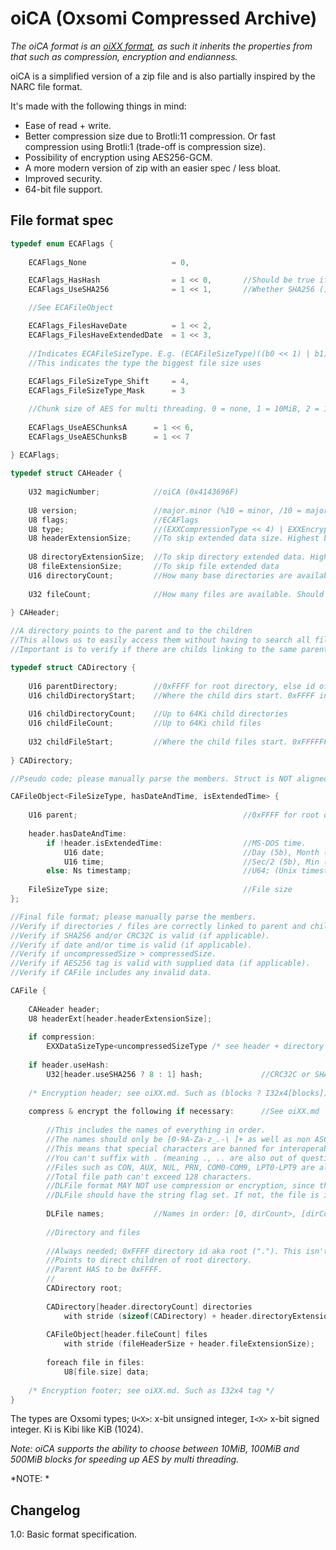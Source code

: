# oiCA (Oxsomi Compressed Archive)

*The oiCA format is an [oiXX format](oiXX.md), as such it inherits the properties from that such as compression, encryption and endianness.*

oiCA is a simplified version of a zip file and is also partially inspired by the NARC file format. 

It's made with the following things in mind: 

- Ease of read + write.
- Better compression size due to Brotli:11 compression. Or fast compression using Brotli:1 (trade-off is compression size).
- Possibility of encryption using AES256-GCM.
- A more modern version of zip with an easier spec / less bloat.
- Improved security.
- 64-bit file support.

## File format spec

```c
typedef enum ECAFlags {
    
	ECAFlags_None 					= 0,

	ECAFlags_HasHash				= 1 << 0,		//Should be true if compression or encryption is on
	ECAFlags_UseSHA256				= 1 << 1,		//Whether SHA256 (1) or CRC32C (0) is used as hash

	//See ECAFileObject

	ECAFlags_FilesHaveDate			= 1 << 2,
	ECAFlags_FilesHaveExtendedDate	= 1 << 3,
    
    //Indicates ECAFileSizeType. E.g. (ECAFileSizeType)((b0 << 1) | b1)
    //This indicates the type the biggest file size uses
    
	ECAFlags_FileSizeType_Shift		= 4,
	ECAFlags_FileSizeType_Mask		= 3

    //Chunk size of AES for multi threading. 0 = none, 1 = 10MiB, 2 = 100MiB, 3 = 500MiB
        
    ECAFlags_UseAESChunksA		= 1 << 6,
    ECAFlags_UseAESChunksB		= 1 << 7
        
} ECAFlags;

typedef struct CAHeader {
    
    U32 magicNumber;			//oiCA (0x4143696F)
    
    U8 version;					//major.minor (%10 = minor, /10 = major (+1 to get real major)
    U8 flags;					//ECAFlags
    U8 type;					//(EXXCompressionType << 4) | EXXEncryptionType. Each enum should be <Count (see oiXX.md).
    U8 headerExtensionSize;		//To skip extended data size. Highest bit is b0 of uncompressed size type.
    
    U8 directoryExtensionSize;	//To skip directory extended data. Highest bit is b1 of uncompressed size type.
    U8 fileExtensionSize;		//To skip file extended data		
    U16 directoryCount;			//How many base directories are available. Should be < 0xFFFF
    
    U32 fileCount;				//How many files are available. Should be < 0xFFFF0000
    
} CAHeader;

//A directory points to the parent and to the children
//This allows us to easily access them without having to search all files
//Important is to verify if there are childs linking to the same parent or invalid child offsets

typedef struct CADirectory {
    
    U16 parentDirectory;		//0xFFFF for root directory, else id of parent directory (can't be self, unless root directory then it should be 0xFFFF)
    U16 childDirectoryStart;	//Where the child dirs start. 0xFFFF indicates no child directories
    
    U16 childDirectoryCount;	//Up to 64Ki child directories  
    U16 childFileCount;			//Up to 64Ki child files
    
    U32 childFileStart;			//Where the child files start. 0xFFFFFFFF indicates no child files
    
} CADirectory;

//Pseudo code; please manually parse the members. Struct is NOT aligned.

CAFileObject<FileSizeType, hasDateAndTime, isExtendedTime> {
    
    U16 parent;										//0xFFFF for root directory
    
    header.hasDateAndTime:
    	if !header.isExtendedTime:					//MS-DOS time.
		    U16 date;								//Day (5b), Month (4b), Year (Since 1980-2107 (7b))
		   	U16 time;								//Sec/2 (5b), Min (6b), Hour (5b)
		else: Ns timestamp;							//U64; (Unix timestamp * 1e9 + ns). 1970-2553
    
    FileSizeType size;								//File size 
};

//Final file format; please manually parse the members.
//Verify if directories / files are correctly linked to parent and children.
//Verify if SHA256 and/or CRC32C is valid (if applicable).
//Verify if date and/or time is valid (if applicable).
//Verify if uncompressedSize > compressedSize.
//Verify if AES256 tag is valid with supplied data (if applicable).
//Verify if CAFile includes any invalid data.

CAFile {
    
    CAHeader header;
    U8 headerExt[header.headerExtensionSize];
    
    if compression:
    	EXXDataSizeType<uncompressedSizeType /* see header + directory extended size */> uncompressedSize;
    
    if header.useHash:
	    U32[header.useSHA256 ? 8 : 1] hash;				//CRC32C or SHA256
    
    /* Encryption header; see oiXX.md. Such as (blocks ? I32x4[blocks]), U8[12] iv. */
    
    compress & encrypt the following if necessary:		//See oiXX.md
    
    	//This includes the names of everything in order.
    	//The names should only be [0-9A-Za-z_.-\ ]+ as well as non ASCII characters.
    	//This means that special characters are banned for interoperability reasons.
    	//You can't suffix with . (meaning ., .. are also out of question).
    	//Files such as CON, AUX, NUL, PRN, COM0-COM9, LPT0-LPT9 are also banned.
    	//Total file path can't exceed 128 characters.
    	//DLFile format MAY NOT use compression or encryption, since that's done by CAFile.
    	//DLFile should have the string flag set. If not, the file is invalid.
    
    	DLFile names;			//Names in order: [0, dirCount>, [dirCount, dirCount+fileCount>
    
    	//Directory and files
    
    	//Always needed; 0xFFFF directory id aka root ("."). This isn't present in DLFile names.
    	//Points to direct children of root directory.
    	//Parent HAS to be 0xFFFF.
    	//
    	CADirectory root;
    
	    CADirectory[header.directoryCount] directories
            with stride (sizeof(CADirectory) + header.directoryExtensionSize);
    	
	    CAFileObject[header.fileCount] files
            with stride (fileHeaderSize + header.fileExtensionSize);
    
		foreach file in files:
			U8[file.size] data;
    
    /* Encryption footer; see oiXX.md. Such as I32x4 tag */
}
```

The types are Oxsomi types; `U<X>`: x-bit unsigned integer, `I<X>` x-bit signed integer. Ki is Kibi like KiB (1024).

*Note: oiCA supports the ability to choose between 10MiB, 100MiB and 500MiB blocks for speeding up AES by multi threading.*

*NOTE: * 

## Changelog

1.0: Basic format specification.